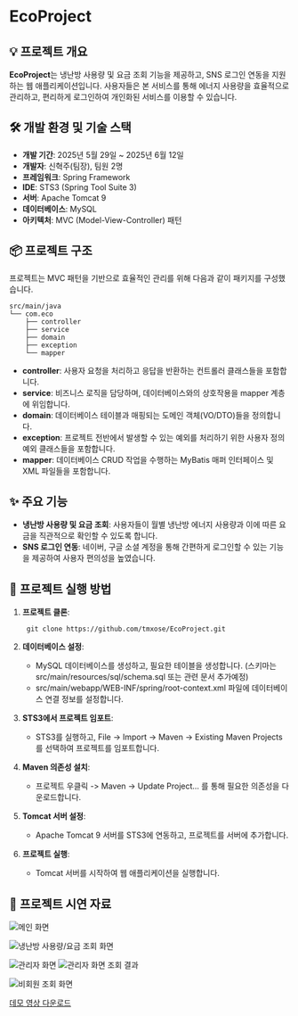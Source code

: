# **EcoProject**

## **💡 프로젝트 개요**

**EcoProject**는 냉난방 사용량 및 요금 조회 기능을 제공하고, SNS 로그인 연동을 지원하는 웹 애플리케이션입니다. 
사용자들은 본 서비스를 통해 에너지 사용량을 효율적으로 관리하고, 편리하게 로그인하여 개인화된 서비스를 이용할 수 있습니다.

## **🛠️ 개발 환경 및 기술 스택**

* **개발 기간**: 2025년 5월 29일 \~ 2025년 6월 12일  
* **개발자**: 신혁주(팀장), 팀원 2명  
* **프레임워크**: Spring Framework  
* **IDE**: STS3 (Spring Tool Suite 3\)  
* **서버**: Apache Tomcat 9  
* **데이터베이스**: MySQL  
* **아키텍처**: MVC (Model-View-Controller) 패턴

## **📦 프로젝트 구조**

프로젝트는 MVC 패턴을 기반으로 효율적인 관리를 위해 다음과 같이 패키지를 구성했습니다.

```
src/main/java  
└── com.eco  
    ├── controller  
    ├── service  
    ├── domain  
    ├── exception  
    └── mapper
```

* **controller**: 사용자 요청을 처리하고 응답을 반환하는 컨트롤러 클래스들을 포함합니다.  
* **service**: 비즈니스 로직을 담당하며, 데이터베이스와의 상호작용을 mapper 계층에 위임합니다.  
* **domain**: 데이터베이스 테이블과 매핑되는 도메인 객체(VO/DTO)들을 정의합니다.  
* **exception**: 프로젝트 전반에서 발생할 수 있는 예외를 처리하기 위한 사용자 정의 예외 클래스들을 포함합니다.  
* **mapper**: 데이터베이스 CRUD 작업을 수행하는 MyBatis 매퍼 인터페이스 및 XML 파일들을 포함합니다.

## **✨ 주요 기능**

* **냉난방 사용량 및 요금 조회**: 사용자들이 월별 냉난방 에너지 사용량과 이에 따른 요금을 직관적으로 확인할 수 있도록 합니다.  
* **SNS 로그인 연동**: 네이버, 구글 소셜 계정을 통해 간편하게 로그인할 수 있는 기능을 제공하여 사용자 편의성을 높였습니다.

## **🚀 프로젝트 실행 방법**

1. **프로젝트 클론**:  
   ```
    git clone https://github.com/tmxose/EcoProject.git 
    ```

2. **데이터베이스 설정**:  
   * MySQL 데이터베이스를 생성하고, 필요한 테이블을 생성합니다. (스키마는 src/main/resources/sql/schema.sql 또는 관련 문서 추가예정)  
   * src/main/webapp/WEB-INF/spring/root-context.xml 파일에 데이터베이스 연결 정보를 설정합니다.  
3. **STS3에서 프로젝트 임포트**:  
   * STS3를 실행하고, File \-\> Import \-\> Maven \-\> Existing Maven Projects를 선택하여 프로젝트를 임포트합니다.  
4. **Maven 의존성 설치**:  
   * 프로젝트 우클릭 \-\> Maven \-\> Update Project... 를 통해 필요한 의존성을 다운로드합니다.  
5. **Tomcat 서버 설정**:  
   * Apache Tomcat 9 서버를 STS3에 연동하고, 프로젝트를 서버에 추가합니다.  
6. **프로젝트 실행**:  
   * Tomcat 서버를 시작하여 웹 애플리케이션을 실행합니다.
  

## **🚀 프로젝트 시연 자료**

![메인 화면](https://raw.githubusercontent.com/tmxose/EcoProject/master/Eco/src/main/resources/showFile/mainpage.png)

![냉난방 사용량/요금 조회 화면](https://raw.githubusercontent.com/tmxose/EcoProject/master/Eco/src/main/resources/showFile/nomalSelect.png)

![관리자 화면](https://raw.githubusercontent.com/tmxose/EcoProject/master/Eco/src/main/resources/showFile/admin.png)
![관리자 화면 조회 결과](https://raw.githubusercontent.com/tmxose/EcoProject/master/Eco/src/main/resources/showFile/adminSelect.png)

![비회원 조회 화면](https://raw.githubusercontent.com/tmxose/EcoProject/master/Eco/src/main/resources/showFile/nologin.png)

[데모 영상 다운로드](https://raw.githubusercontent.com/tmxose/EcoProject/master/Eco/src/main/resources/showFile/showDemo.mp4)
